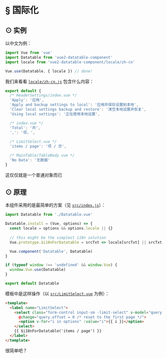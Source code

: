 # § 国际化

## ⊙ 实例

以中文为例：

```js
import Vue from 'vue'
import Datatable from 'vue2-datatable-component'
import locale from 'vue2-datatable-component/locale/zh-cn'

Vue.use(Datatable, { locale }) // done!
```

我们来看看 [`locale/zh-cn.js`](https://github.com/OneWayTech/vue2-datatable/blob/master/locale/zh-cn.js) 包含什么内容：

```js
export default {
  /* HeaderSettings/index.vue */
  'Apply': '应用',
  'Apply and backup settings to local': '应用并保存设置到本地',
  'Clear local settings backup and restore': '清空本地设置并恢复',
  'Using local settings': '正在使用本地设置',

  /* index.vue */
  'Total': '共',
  ',': '项，',
  
  /* LimitSelect.vue */
  'items / page': '项 / 页',

  /* MainTable/TableBody.vue */
  'No Data': '无数据'
}
```

这仅仅就是一个普通对象而已

## ⊙ 原理

本组件采用的是最简单的方案（见 [`src/index.js`](https://github.com/OneWayTech/vue2-datatable/blob/master/src/index.js)）：

```js
import Datatable from './Datatable.vue'

Datatable.install = (Vue, options) => {
  const locale = options && options.locale || {}
  
  // this might be the simplest i18n solution
  Vue.prototype.$i18nForDatatable = srcTxt => locale[srcTxt] || srcTxt

  Vue.component('Datatable', Datatable)
}

if (typeof window !== 'undefined' && window.Vue) {
  window.Vue.use(Datatable)
}

export default Datatable
```

模板中是这样操作（以 [`src/LimitSelect.vue`](https://github.com/OneWayTech/vue2-datatable/blob/master/src/LimitSelect.vue) 为例）：

```html
<template>
  <label name="LimitSelect">
    <select class="form-control input-sm -limit-select" v-model="query.limit"
      @change="query.offset = 0 /* reset to the first page */">
      <option v-for="i in options" :value="i">{{ i }}</option>
    </select>
    {{ $i18nForDatatable('items / page') }}
  </label>
</template>
```

很简单吧？
